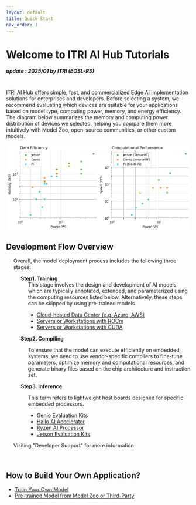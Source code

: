 ```yaml
---
layout: default
title: Quick Start
nav_order: 1
---
```


# Welcome to ITRI AI Hub Tutorials
##### update : 2025/01 by ITRI (EOSL-R3)

<br>ITRI AI Hub offers simple, fast, and commercialized Edge AI implementation solutions for enterprises and developers. Before selecting a system, we recommend evaluating which devices are suitable for your applications based on model type, computing power, memory, and energy efficiency. The diagram below summarizes the memory and computing power distribution of devices we selected, helping you compare them more intuitively with Model Zoo, open-source communities, or other custom models.

<div align="center"><img src="./docs/assets/images/pages/metric_of_all_devices.png" width="760"/></div>


## **Development Flow Overview**

<div style="margin-left: 20px;">
<p>Overall, the model deployment process includes the following three stages:</p>

<div style="margin-left: 20px;">
<strong>Step1. Training</strong>

<div style="margin-left: 20px;">
This stage involves the design and development of AI models, which are typically annotated, extended, and parameterized using the computing resources listed below. Alternatively, these steps can be skipped by using pre-trained models.
<ul>
    <li><a href="https://azure.microsoft.com/zh-tw">Cloud-hosted Data Center (e.g. Azure, AWS)</a></li>
    <li><a href="https://www.amd.com/zh-tw/products/software/rocm.html">Servers or Workstations with ROCm</a></li>
    <li><a href="https://developer.nvidia.com/cuda-toolkit">Servers or Workstations with CUDA</a></li>
</ul>
</div>

<strong>Step2. Compiling</strong>
<div style="margin-left: 20px;">
To ensure that the model can execute efficiently on embedded systems, we need to use vendor-specific compilers to fine-tune parameters, optimize memory and computational resources, and generate binary files based on the chip architecture and instruction set.
<ul></ul>
</div>

<strong>Step3. Inference</strong>
<div style="margin-left: 20px;">
This term refers to lightweight host boards designed for specific embedded processors. 
<ul>
    <li><a href="https://r300-ai.github.io/ITRI-AI-Hub/docs/genio-evk.html">Genio Evaluation Kits</a></li>
    <li><a href="https://r300-ai.github.io/ITRI-AI-Hub/docs/hailo.html">Hailo AI Accelerator</a></li>
    <li><a href="https://r300-ai.github.io/ITRI-AI-Hub/docs/ryzen.html">Ryzen AI Processor</a></li>
    <li><a href="https://r300-ai.github.io/ITRI-AI-Hub/docs/jetson-evk.html">Jetson Evaluation Kits</a></li>
</ul>
</div>
</div>

Visiting "Developer Support" for more information

</div><br>


## **How to Build Your Own Application?**

* [Train Your Own Model]()
* [Pre-trained Model from Model Zoo or Third-Party]()